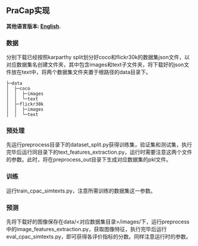 ## PraCap实现

**其他语言版本: [English](README.md).**

### 数据

分别下载已经按照karparthy split划分好coco和flickr30k的数据集json文件，以对应数据集名创建文件夹，其中包含images和text子文件夹，将下载好的json文件放在text中，将两个数据集文件夹置于根路径的data目录下。

```
├─data
│  ├─coco
│  │  ├─images
│  │  └─text
│  ├─flickr30k
│  │  ├─images
│  │  └─text
```

### 预处理

先运行preprocess目录下的dataset_split.py获得训练集，验证集和测试集，执行完毕后运行同目录下的text_features_extraction.py，运行时需要注意这两个文件的参数。此时，将在preprocess_out目录下生成对应数据集的pkl文件。

### 训练

运行train_cpac_simtexts.py，注意所需训练的数据集这一参数。

### 预测

先将下载好的图像保存在data/<对应数据集目录>/images/下，运行preprocess中的image_features_extraction.py，获取图像特征，执行完毕后运行eval_cpac_simtexts.py，即可获得各评价指标的分数。同样注意运行时的参数。